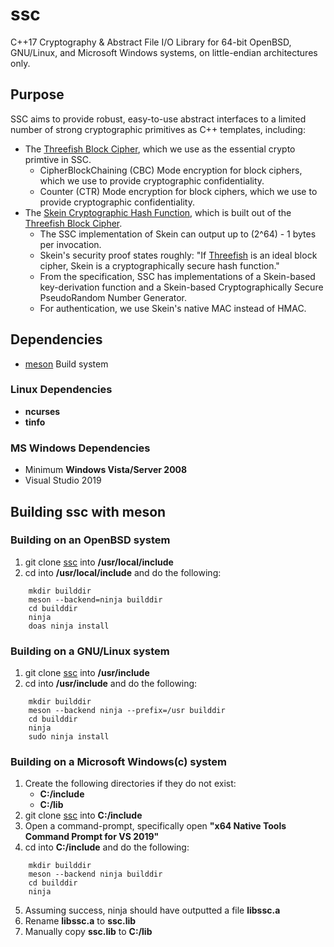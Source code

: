 # ssc
C++17 Cryptography & Abstract File I/O Library for 64-bit OpenBSD, GNU/Linux, and Microsoft Windows systems, on little-endian architectures only.
## Purpose
SSC aims to provide robust, easy-to-use abstract interfaces to a limited number of strong cryptographic primitives as C++ templates, including:
- The [Threefish Block Cipher](https://www.schneier.com/academic/skein/threefish.html), which we use as the essential crypto primtive in SSC.
	* CipherBlockChaining (CBC) Mode encryption for block ciphers, which we use to provide cryptographic confidentiality.
	* Counter             (CTR) Mode encryption for block ciphers, which we use to provide cryptographic confidentiality.
- The [Skein Cryptographic Hash Function](http://www.skein-hash.info/about), which is built out of the [Threefish Block Cipher](https://www.schneier.com/academic/skein/threefish.html).
	* The SSC implementation of Skein can output up to (2^64) - 1 bytes per invocation.
	* Skein's security proof states roughly: "If [Threefish](https://www.schneier.com/academic/skein/threefish.html) is an ideal block cipher, Skein is a cryptographically secure hash function."
	* From the specification, SSC has implementations of a Skein-based key-derivation function and a Skein-based Cryptographically Secure PseudoRandom Number Generator.
	* For authentication, we use Skein's native MAC instead of HMAC.

## Dependencies
-	[meson](https://mesonbuild.com) Build system
### Linux Dependencies
-	__ncurses__
-	__tinfo__
### MS Windows Dependencies
-	Minimum __Windows Vista/Server 2008__
-	Visual Studio 2019
## Building ssc with meson
### Building on an OpenBSD system
1. git clone [ssc](https://github.com/stuartcalder/ssc) into __/usr/local/include__
2. cd into __/usr/local/include__ and do the following:
```
	mkdir builddir
	meson --backend=ninja builddir
	cd builddir
	ninja
	doas ninja install
```

### Building on a GNU/Linux system
1. git clone [ssc](https://github.com/stuartcalder/ssc) into __/usr/include__
2. cd into __/usr/include__ and do the following:
```
	mkdir builddir
	meson --backend ninja --prefix=/usr builddir
	cd builddir
	ninja
	sudo ninja install
```

### Building on a Microsoft Windows(c) system
1. Create the following directories if they do not exist:
	- __C:/include__
	- __C:/lib__
2. git clone [ssc](https://github.com/stuartcalder/ssc) into __C:/include__
3. Open a command-prompt, specifically open __"x64 Native Tools Command Prompt for VS 2019"__
4. cd into __C:/include__ and do the following:
```
	mkdir builddir
	meson --backend ninja builddir
	cd builddir
	ninja
```
5. Assuming success, ninja should have outputted a file __libssc.a__
6. Rename __libssc.a__ to __ssc.lib__
7. Manually copy __ssc.lib__ to __C:/lib__
